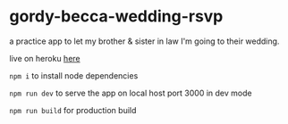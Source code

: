 # gordy-becca-wedding-rsvp

a practice app to let my brother & sister in law I'm going to their wedding.

live on heroku [here](https://gordy-becca-wedding-rsvp.herokuapp.com/)

`npm i` to install node dependencies

`npm run dev` to serve the app on local host port 3000 in dev mode

`npm run build` for production build
